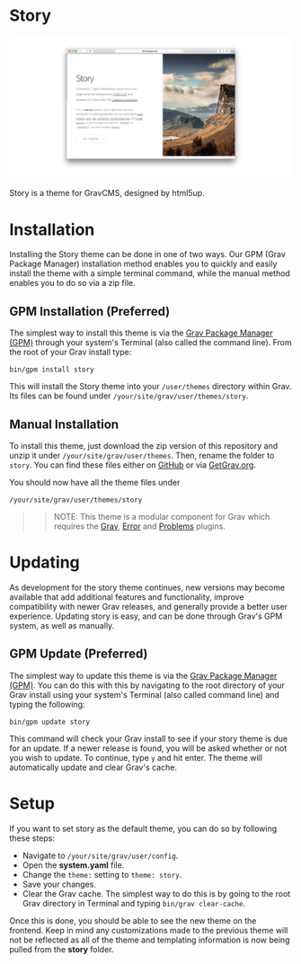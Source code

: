 # Story

![Story](assets/readme_1.png)

Story is a theme for GravCMS, designed by html5up.

# Installation

Installing the Story theme can be done in one of two ways. Our GPM (Grav Package Manager) installation method enables you to quickly and easily install the theme with a simple terminal command, while the manual method enables you to do so via a zip file. 

## GPM Installation (Preferred)

The simplest way to install this theme is via the [Grav Package Manager (GPM)](http://learn.getgrav.org/advanced/grav-gpm) through your system's Terminal (also called the command line).  From the root of your Grav install type:

    bin/gpm install story

This will install the Story theme into your `/user/themes` directory within Grav. Its files can be found under `/your/site/grav/user/themes/story`.

## Manual Installation

To install this theme, just download the zip version of this repository and unzip it under `/your/site/grav/user/themes`. Then, rename the folder to `story`. You can find these files either on [GitHub](https://github.com/paulmassen/grav-theme-story) or via [GetGrav.org](http://getgrav.org/downloads/themes).

You should now have all the theme files under

    /your/site/grav/user/themes/story

>> NOTE: This theme is a modular component for Grav which requires the [Grav](http://github.com/paulmassen/grav), [Error](https://github.com/paulmassen/grav-theme-error) and [Problems](https://github.com/paulmassen/grav-plugin-problems) plugins.

# Updating

As development for the story theme continues, new versions may become available that add additional features and functionality, improve compatibility with newer Grav releases, and generally provide a better user experience. Updating story is easy, and can be done through Grav's GPM system, as well as manually.

## GPM Update (Preferred)

The simplest way to update this theme is via the [Grav Package Manager (GPM)](http://learn.getgrav.org/advanced/grav-gpm). You can do this with this by navigating to the root directory of your Grav install using your system's Terminal (also called command line) and typing the following:

    bin/gpm update story

This command will check your Grav install to see if your story theme is due for an update. If a newer release is found, you will be asked whether or not you wish to update. To continue, type `y` and hit enter. The theme will automatically update and clear Grav's cache.


# Setup

If you want to set story as the default theme, you can do so by following these steps:

* Navigate to `/your/site/grav/user/config`.
* Open the **system.yaml** file.
* Change the `theme:` setting to `theme: story`.
* Save your changes.
* Clear the Grav cache. The simplest way to do this is by going to the root Grav directory in Terminal and typing `bin/grav clear-cache`.

Once this is done, you should be able to see the new theme on the frontend. Keep in mind any customizations made to the previous theme will not be reflected as all of the theme and templating information is now being pulled from the **story** folder.
